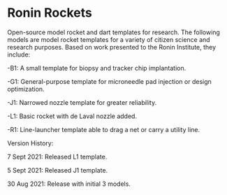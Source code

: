 # Ronin Rockets

Open-source model rocket and dart templates for research. The following models are model rocket templates for a variety of citizen science and research purposes. Based on work presented to the Ronin Institute, they include:


-B1: A small template for biopsy and tracker chip implantation. 

-G1: General-purpose template for microneedle pad injection or design optimization.

-J1: Narrowed nozzle template for greater reliability. 

-L1: Basic rocket with de Laval nozzle added. 

-R1: Line-launcher template able to drag a net or carry a utility line. 


Version History:

7 Sept 2021: Released L1 template.

5 Sept 2021: Released J1 template. 

30 Aug 2021: Release with initial 3 models. 
